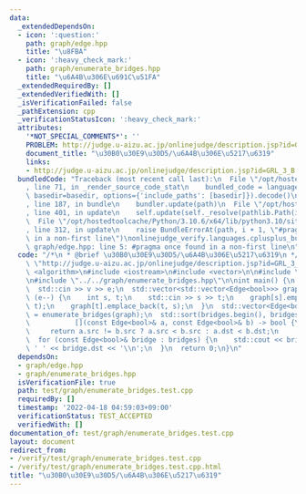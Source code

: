 ```yaml
---
data:
  _extendedDependsOn:
  - icon: ':question:'
    path: graph/edge.hpp
    title: "\u8FBA"
  - icon: ':heavy_check_mark:'
    path: graph/enumerate_bridges.hpp
    title: "\u6A4B\u306E\u691C\u51FA"
  _extendedRequiredBy: []
  _extendedVerifiedWith: []
  _isVerificationFailed: false
  _pathExtension: cpp
  _verificationStatusIcon: ':heavy_check_mark:'
  attributes:
    '*NOT_SPECIAL_COMMENTS*': ''
    PROBLEM: http://judge.u-aizu.ac.jp/onlinejudge/description.jsp?id=GRL_3_B
    document_title: "\u30B0\u30E9\u30D5/\u6A4B\u306E\u5217\u6319"
    links:
    - http://judge.u-aizu.ac.jp/onlinejudge/description.jsp?id=GRL_3_B
  bundledCode: "Traceback (most recent call last):\n  File \"/opt/hostedtoolcache/Python/3.10.6/x64/lib/python3.10/site-packages/onlinejudge_verify/documentation/build.py\"\
    , line 71, in _render_source_code_stat\n    bundled_code = language.bundle(stat.path,\
    \ basedir=basedir, options={'include_paths': [basedir]}).decode()\n  File \"/opt/hostedtoolcache/Python/3.10.6/x64/lib/python3.10/site-packages/onlinejudge_verify/languages/cplusplus.py\"\
    , line 187, in bundle\n    bundler.update(path)\n  File \"/opt/hostedtoolcache/Python/3.10.6/x64/lib/python3.10/site-packages/onlinejudge_verify/languages/cplusplus_bundle.py\"\
    , line 401, in update\n    self.update(self._resolve(pathlib.Path(included), included_from=path))\n\
    \  File \"/opt/hostedtoolcache/Python/3.10.6/x64/lib/python3.10/site-packages/onlinejudge_verify/languages/cplusplus_bundle.py\"\
    , line 312, in update\n    raise BundleErrorAt(path, i + 1, \"#pragma once found\
    \ in a non-first line\")\nonlinejudge_verify.languages.cplusplus_bundle.BundleErrorAt:\
    \ graph/edge.hpp: line 5: #pragma once found in a non-first line\n"
  code: "/*\n * @brief \u30B0\u30E9\u30D5/\u6A4B\u306E\u5217\u6319\n */\n#define PROBLEM\
    \ \"http://judge.u-aizu.ac.jp/onlinejudge/description.jsp?id=GRL_3_B\"\n\n#include\
    \ <algorithm>\n#include <iostream>\n#include <vector>\n\n#include \"../../graph/edge.hpp\"\
    \n#include \"../../graph/enumerate_bridges.hpp\"\n\nint main() {\n  int v, e;\n\
    \  std::cin >> v >> e;\n  std::vector<std::vector<Edge<bool>>> graph(v);\n  while\
    \ (e--) {\n    int s, t;\n    std::cin >> s >> t;\n    graph[s].emplace_back(s,\
    \ t);\n    graph[t].emplace_back(t, s);\n  }\n  std::vector<Edge<bool>> bridges\
    \ = enumerate_bridges(graph);\n  std::sort(bridges.begin(), bridges.end(),\n \
    \           [](const Edge<bool>& a, const Edge<bool>& b) -> bool {\n         \
    \     return a.src != b.src ? a.src < b.src : a.dst < b.dst;\n            });\n\
    \  for (const Edge<bool>& bridge : bridges) {\n    std::cout << bridge.src <<\
    \ ' ' << bridge.dst << '\\n';\n  }\n  return 0;\n}\n"
  dependsOn:
  - graph/edge.hpp
  - graph/enumerate_bridges.hpp
  isVerificationFile: true
  path: test/graph/enumerate_bridges.test.cpp
  requiredBy: []
  timestamp: '2022-04-18 04:59:03+09:00'
  verificationStatus: TEST_ACCEPTED
  verifiedWith: []
documentation_of: test/graph/enumerate_bridges.test.cpp
layout: document
redirect_from:
- /verify/test/graph/enumerate_bridges.test.cpp
- /verify/test/graph/enumerate_bridges.test.cpp.html
title: "\u30B0\u30E9\u30D5/\u6A4B\u306E\u5217\u6319"
---
```

